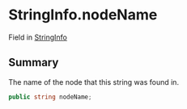 # StringInfo.nodeName

Field in [StringInfo](/api/csharp/yarn.compiler.stringinfo.md)

## Summary


The name of the node that this string was found in.


```csharp
public string nodeName;
```


